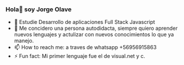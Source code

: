 ### Hola👋 soy Jorge Olave

- 🌱 Estudie Desarrollo de aplicaciones Full Stack Javascript 
- 👯 Me concidero una persona autodidacta, siempre quiero aprender nuevos lenguajes y actulizar con nuevos conocimientos lo que ya manejo.
- 📫 How to reach me: a traves de whatsapp +56956915863
- ⚡ Fun fact: Mi primer lenguaje fue el de visual.net y c.

